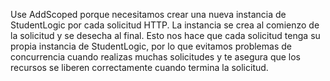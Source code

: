 Use AddScoped porque necesitamos crear una nueva instancia de StudentLogic por cada solicitud HTTP.
La instancia se crea al comienzo de la solicitud y se desecha al final.
Esto nos hace que cada solicitud tenga su propia instancia de StudentLogic, por lo que evitamos problemas de concurrencia cuando realizas muchas solicitudes y te asegura que los recursos se liberen correctamente cuando termina la solicitud.

